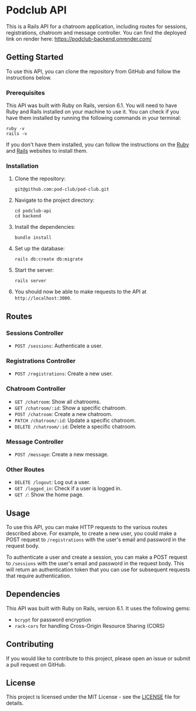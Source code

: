 
# Podclub API

This is a Rails API for a chatroom application, including routes for sessions, registrations, chatroom and  message controller. You can find the deployed link on render here: https://podclub-backend.onrender.com/

## Getting Started

To use this API, you can clone the repository from GitHub and follow the instructions below. 

### Prerequisites

This API was built with Ruby on Rails, version 6.1. You will need to have Ruby and Rails installed on your machine to use it. You can check if you have them installed by running the following commands in your terminal:

```
ruby -v
rails -v
```

If you don't have them installed, you can follow the instructions on the [Ruby](https://www.ruby-lang.org/en/documentation/installation/) and [Rails](https://guides.rubyonrails.org/getting_started.html#creating-a-new-rails-project-installing-rails) websites to install them.

### Installation

1. Clone the repository:

   ```
   git@github.com:pod-club/pod-club.git
   ```

2. Navigate to the project directory:

   ```
   cd podclub-api
   cd backend
   ```

3. Install the dependencies:

   ```
   bundle install
   ```

4. Set up the database:

   ```
   rails db:create db:migrate
   ```

5. Start the server:

   ```
   rails server
   ```

6. You should now be able to make requests to the API at `http://localhost:3000`.

## Routes

### Sessions Controller

- `POST /sessions`: Authenticate a user.

### Registrations Controller

- `POST /registrations`: Create a new user.

### Chatroom Controller

- `GET /chatroom`: Show all chatrooms.
- `GET /chatroom/:id`: Show a specific chatroom.
- `POST /chatroom`: Create a new chatroom.
- `PATCH /chatroom/:id`: Update a specific chatroom.
- `DELETE /chatroom/:id`: Delete a specific chatroom.

### Message Controller

- `POST /message`: Create a new message.
<!-- - `PATCH /message/:id`: Update a specific message.
- `DELETE /message/:id`: Delete a specific message.
- `POST /message/:id/reply`: Reply to a specific message.

### Admin Controller

- `GET /banned_users`: Show all banned users.
- `POST /ban_user`: Ban a user.
- `POST /unban_user`: Unban a user.

### Reports Controller

- `GET /reports`: Show all reports.
- `POST /reports`: Create a new report.
- `PATCH /reports/:id`: Update a specific report.
- `DELETE /reports/:id`: Delete a specific report. -->

### Other Routes

- `DELETE /logout`: Log out a user.
- `GET /logged_in`: Check if a user is logged in.
- `GET /`: Show the home page. 

## Usage

To use this API, you can make HTTP requests to the various routes described above. For example, to create a new user, you could make a POST request to `/registrations` with the user's email and password in the request body.  

To authenticate a user and create a session, you can make a POST request to `/sessions` with the user's email and password in the request body. This will return an authentication token that you can use for subsequent requests that require authentication.

## Dependencies

This API was built with Ruby on Rails, version 6.1. It uses the following gems:

- `bcrypt` for password encryption
- `rack-cors` for handling Cross-Origin Resource Sharing (CORS)

## Contributing

If you would like to contribute to this project, please open an issue or submit a pull request on GitHub. 

## License

This project is licensed under the MIT License - see the [LICENSE](LICENSE) file for details.
